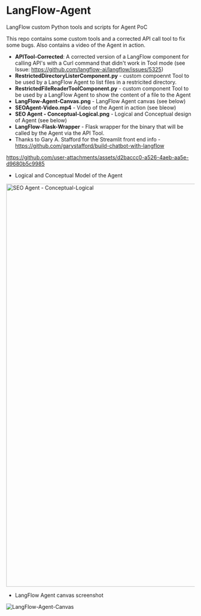 # LangFlow-Agent
LangFlow custom Python tools and scripts for Agent PoC

This repo contains some custom tools and a corrected API call tool to fix some bugs.  Also contains a video of the Agent in action.

 - **APITool-Corrected**: A corrected version of a LangFlow component for calling API's with a Curl command that didn't work in Tool mode (see Issue: https://github.com/langflow-ai/langflow/issues/5325)
 - **RestrictedDirectoryListerComponent.py** - custom compoennt Tool to be used by a LangFlow Agent to list files in a restricited directory.
 - **RestrictedFileReaderToolComponent.py** - custom component Tool to be used by a LangFlow Agent to show the content of a file to the Agent
 - **LangFlow-Agent-Canvas.png** - LangFlow Agent canvas (see below)
 - **SEOAgent-Video.mp4** - Video of the Agent in action (see bleow)
 - **SEO Agent - Conceptual-Logical.png** - Logical and Conceptual design of Agent (see below)
 - **LangFlow-Flask-Wrapper** - Flask wrapper for the binary that will be called by the Agent via the API Tool.
 - Thanks to Gary A. Stafford for the Streamlit front end info - https://github.com/garystafford/build-chatbot-with-langflow

https://github.com/user-attachments/assets/d2baccc0-a526-4aeb-aa5e-d9680b5c9985

 - Logical and Conceptual Model of the Agent

<img width="1076" alt="SEO Agent - Conceptual-Logical" src="https://github.com/user-attachments/assets/d6715517-f7f1-4c66-b3b6-53f72c590004" />

 - LangFlow  Agent canvas screenshot


![LangFlow-Agent-Canvas](https://github.com/user-attachments/assets/25ff23f5-1c8e-4d95-bfcf-5afb20e17cce)
